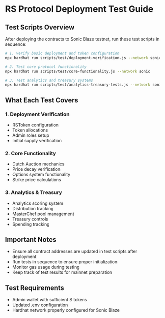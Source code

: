 # RS Protocol Deployment Test Guide

## Test Scripts Overview

After deploying the contracts to Sonic Blaze testnet, run these test scripts in sequence:

```bash
# 1. Verify basic deployment and token configuration
npx hardhat run scripts/test/deployment-verification.js --network sonic

# 2. Test core protocol functionality
npx hardhat run scripts/test/core-functionality.js --network sonic

# 3. Test analytics and treasury systems
npx hardhat run scripts/test/analytics-treasury-tests.js --network sonic
```

## What Each Test Covers

### 1. Deployment Verification

- RSToken configuration
- Token allocations
- Admin roles setup
- Initial supply verification

### 2. Core Functionality

- Dutch Auction mechanics
- Price decay verification
- Options system functionality
- Strike price calculations

### 3. Analytics & Treasury

- Analytics scoring system
- Distribution tracking
- MasterChef pool management
- Treasury controls
- Spending tracking

## Important Notes

- Ensure all contract addresses are updated in test scripts after deployment
- Run tests in sequence to ensure proper initialization
- Monitor gas usage during testing
- Keep track of test results for mainnet preparation

## Test Requirements

- Admin wallet with sufficient S tokens
- Updated .env configuration
- Hardhat network properly configured for Sonic Blaze
